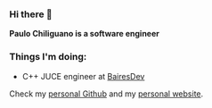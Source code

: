 ### Hi there 👋

**Paulo Chiliguano is a software engineer**

### Things I'm doing:
- C++ JUCE engineer at [BairesDev](https://www.bairesdev.com)

Check my [personal Github](https://github.com/pauloesteban) and my [personal website](https://www.pauloesteban.com).
